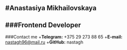 #Anastasiya Mikhailovskaya
----------
###Frontend Developer
--------
###Contact me
+**Telegram:** +375 29 273 88 65
+**E-mail:** nastagh96@mail.ru
+**GitHub:** nastagh